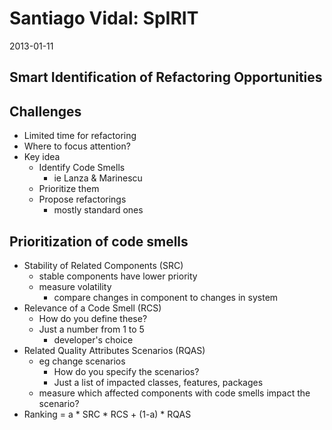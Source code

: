 # Santiago Vidal: SpIRIT  
  
2013-01-11  
  
## Smart Identification of Refactoring Opportunities  
  
## Challenges  
  
* Limited time for refactoring  
* Where to focus attention?  
* Key idea  
    * Identify Code Smells  
        * ie Lanza & Marinescu  
    * Prioritize them  
    * Propose refactorings  
        * mostly standard ones  
  
## Prioritization of code smells  
  
* Stability of Related Components (SRC)  
    * stable components have lower priority  
    * measure volatility  
        * compare changes in component to changes in system  
* Relevance of a Code Smell (RCS)  
    * How do you define these?  
    * Just a number from 1 to 5  
        * developer's choice  
* Related Quality Attributes Scenarios (RQAS)  
    * eg change scenarios  
        * How do you specify the scenarios?  
        * Just a list of impacted classes, features, packages  
    * measure which affected components with code smells impact the scenario?  
* Ranking = a * SRC * RCS + (1-a) * RQAS  
